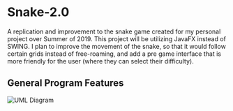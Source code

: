 # Snake-2.0
A replication and improvement to the snake game created for my personal project over Summer of 2019. This project will be utilizing JavaFX instead of SWING. I plan to improve the movement of the snake, so that it would follow certain grids instead of free-roaming, and add a pre game interface that is more friendly for the user (where they can select their difficulty). 

## General Program Features
![UML Diagram](https://gyazo.com/7d3ebf8904ae3fb24fc50f181f11c319.png)
